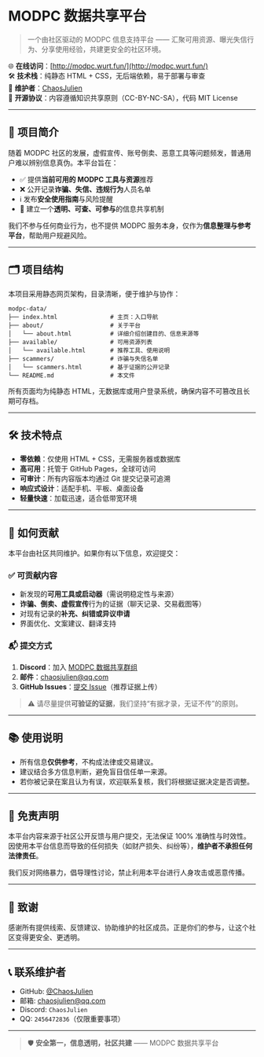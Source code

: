 # MODPC 数据共享平台

> 一个由社区驱动的 MODPC 信息支持平台 —— 汇聚可用资源、曝光失信行为、分享使用经验，共建更安全的社区环境。

🌐 **在线访问**：[http://modpc.wurt.fun/](http://modpc.wurt.fun/)  
🛠️ **技术栈**：纯静态 HTML + CSS，无后端依赖，易于部署与审查  
👥 **维护者**：[ChaosJulien](https://github.com/ChaosJulien)  
🔐 **开源协议**：内容遵循知识共享原则（CC-BY-NC-SA），代码 MIT License

---

## 📌 项目简介

随着 MODPC 社区的发展，虚假宣传、账号倒卖、恶意工具等问题频发，普通用户难以辨别信息真伪。本平台旨在：

- ✅ 提供**当前可用的 MODPC 工具与资源**推荐
- ❌ 公开记录**诈骗、失信、违规行为**人员名单
- ℹ️ 发布**安全使用指南**与风险提醒
- 🤝 建立一个**透明、可查、可参与**的信息共享机制

我们不参与任何商业行为，也不提供 MODPC 服务本身，仅作为**信息整理与参考平台**，帮助用户规避风险。

---

## 🗂️ 项目结构

本项目采用静态网页架构，目录清晰，便于维护与协作：
```
modpc-data/
├── index.html               # 主页：入口导航
├── about/                   # 关于平台
│   └── about.html           # 详细介绍创建目的、信息来源等
├── available/               # 可用资源列表
│   └── available.html       # 推荐工具、使用说明
├── scammers/                # 诈骗与失信名单
│   └── scammers.html        # 基于证据的公开记录
└── README.md                # 本文件
```

所有页面均为纯静态 HTML，无数据库或用户登录系统，确保内容不可篡改且长期可存档。

---

## 🛠️ 技术特点

- **零依赖**：仅使用 HTML + CSS，无需服务器或数据库
- **高可用**：托管于 GitHub Pages，全球可访问
- **可审计**：所有内容版本均通过 Git 提交记录可追溯
- **响应式设计**：适配手机、平板、桌面设备
- **轻量快速**：加载迅速，适合低带宽环境

---

## 🤝 如何贡献

本平台由社区共同维护。如果你有以下信息，欢迎提交：

### ✅ 可贡献内容
- 新发现的**可用工具或启动器**（需说明稳定性与来源）
- **诈骗、倒卖、虚假宣传**行为的证据（聊天记录、交易截图等）
- 对现有记录的**补充、纠错或异议申请**
- 界面优化、文案建议、翻译支持

### 📬 提交方式
1. **Discord**：加入 [MODPC 数据共享群组](https://discord.gg/DY9TAgwtW6)
3. **邮件**：[chaosjulien@qq.com](mailto:chaosjulien@qq.com)
4. **GitHub Issues**：[提交 Issue](https://github.com/ChaosJulien/modpc-data/issues)（推荐证据上传）

> ⚠️ 请尽量提供**可验证的证据**，我们坚持“有据才录，无证不传”的原则。

---

## 📚 使用说明

- 所有信息**仅供参考**，不构成法律或交易建议。
- 建议结合多方信息判断，避免盲目信任单一来源。
- 若你被记录在案且认为有误，欢迎联系复核，我们将根据证据决定是否调整。

---

## 📄 免责声明

本平台内容来源于社区公开反馈与用户提交，无法保证 100% 准确性与时效性。因使用本平台信息而导致的任何损失（如财产损失、纠纷等），**维护者不承担任何法律责任**。

我们反对网络暴力，倡导理性讨论，禁止利用本平台进行人身攻击或恶意传播。

---

## 🌟 致谢

感谢所有提供线索、反馈建议、协助维护的社区成员。正是你们的参与，让这个社区变得更安全、更透明。

---

## 📞 联系维护者

- GitHub: [@ChaosJulien](https://github.com/ChaosJulien)
- 邮箱: [chaosjulien@qq.com](mailto:chaosjulien@qq.com)
- Discord: `ChaosJulien`
- QQ: `2456472836`（仅限重要事项）

---

> 🛡️ **安全第一，信息透明，社区共建** —— MODPC 数据共享平台
